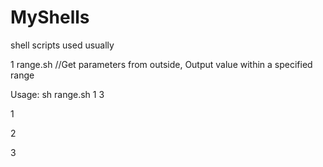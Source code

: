 MyShells
========

shell scripts used usually

1 range.sh  //Get parameters from outside, Output value within a specified range

Usage: sh range.sh 1 3

1

2

3

